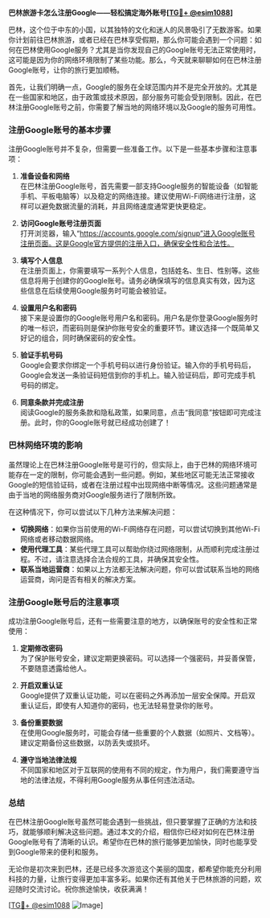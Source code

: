 **巴林旅游卡怎么注册Google——轻松搞定海外账号[[TG💪+ @esim1088](https://t.me/s/esim1088)]**

巴林，这个位于中东的小国，以其独特的文化和迷人的风景吸引了无数游客。如果你计划前往巴林旅游，或者已经在巴林享受假期，那么你可能会遇到一个问题：如何在巴林使用Google服务？尤其是当你发现自己的Google账号无法正常使用时，这可能是因为你的网络环境限制了某些功能。那么，今天就来聊聊如何在巴林注册Google账号，让你的旅行更加顺畅。

首先，让我们明确一点，Google的服务在全球范围内并不是完全开放的。尤其是在一些国家和地区，由于政策或技术原因，部分服务可能会受到限制。因此，在巴林注册Google账号之前，你需要了解当地的网络环境以及Google的服务可用性。

### 注册Google账号的基本步骤

注册Google账号并不复杂，但需要一些准备工作。以下是一些基本步骤和注意事项：

1. **准备设备和网络**  
   在巴林注册Google账号，首先需要一部支持Google服务的智能设备（如智能手机、平板电脑等）以及稳定的网络连接。建议使用Wi-Fi网络进行注册，这样可以避免数据流量的消耗，并且网络速度通常更快更稳定。

2. **访问Google账号注册页面**  
   打开浏览器，输入“https://accounts.google.com/signup”进入Google账号注册页面。这是Google官方提供的注册入口，确保安全性和合法性。

3. **填写个人信息**  
   在注册页面上，你需要填写一系列个人信息，包括姓名、生日、性别等。这些信息将用于创建你的Google账号。请务必确保填写的信息真实有效，因为这些信息在后续使用Google服务时可能会被验证。

4. **设置用户名和密码**  
   接下来是设置你的Google账号用户名和密码。用户名是你登录Google服务时的唯一标识，而密码则是保护你账号安全的重要环节。建议选择一个既简单又好记的组合，同时确保密码的安全性。

5. **验证手机号码**  
   Google会要求你绑定一个手机号码以进行身份验证。输入你的手机号码后，Google会发送一条验证码短信到你的手机上。输入验证码后，即可完成手机号码的绑定。

6. **同意条款并完成注册**  
   阅读Google的服务条款和隐私政策，如果同意，点击“我同意”按钮即可完成注册。此时，你的Google账号就已经成功创建了！

### 巴林网络环境的影响

虽然理论上在巴林注册Google账号是可行的，但实际上，由于巴林的网络环境可能存在一定的限制，你可能会遇到一些问题。例如，某些地区可能无法正常接收Google的短信验证码，或者在注册过程中出现网络中断等情况。这些问题通常是由于当地的网络服务商对Google服务进行了限制所致。

在这种情况下，你可以尝试以下几种方法来解决问题：

- **切换网络**：如果你当前使用的Wi-Fi网络存在问题，可以尝试切换到其他Wi-Fi网络或者移动数据网络。
- **使用代理工具**：某些代理工具可以帮助你绕过网络限制，从而顺利完成注册过程。不过，请注意选择合法合规的工具，并确保其安全性。
- **联系当地运营商**：如果以上方法都无法解决问题，你可以尝试联系当地的网络运营商，询问是否有相关的解决方案。

### 注册Google账号后的注意事项

成功注册Google账号后，还有一些需要注意的地方，以确保账号的安全性和正常使用：

1. **定期修改密码**  
   为了保护账号安全，建议定期更换密码。可以选择一个强密码，并妥善保管，不要随意透露给他人。

2. **开启双重认证**  
   Google提供了双重认证功能，可以在密码之外再添加一层安全保障。开启双重认证后，即使有人知道你的密码，也无法轻易登录你的账号。

3. **备份重要数据**  
   在使用Google服务时，可能会存储一些重要的个人数据（如照片、文档等）。建议定期备份这些数据，以防丢失或损坏。

4. **遵守当地法律法规**  
   不同国家和地区对于互联网的使用有不同的规定，作为用户，我们需要遵守当地的法律法规，不得利用Google服务从事任何违法活动。

### 总结

在巴林注册Google账号虽然可能会遇到一些挑战，但只要掌握了正确的方法和技巧，就能够顺利解决这些问题。通过本文的介绍，相信你已经对如何在巴林注册Google账号有了清晰的认识。希望你在巴林的旅行能够更加愉快，同时也能享受到Google带来的便利和服务。

无论你是初次来到巴林，还是已经多次游览这个美丽的国度，都希望你能充分利用科技的力量，让旅行变得更加丰富多彩。如果你还有其他关于巴林旅游的问题，欢迎随时交流讨论。祝你旅途愉快，收获满满！

[[TG💪+ @esim1088](https://t.me/s/esim1088) ![Image](https://i.postimg.cc/4NQfJmqS/Snipaste-2025-05-13-00-14-12.png)]